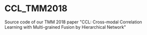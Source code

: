 # CCL_TMM2018
Source code of our TMM 2018 paper "CCL: Cross-modal Correlation Learning with Multi-grained Fusion by Hierarchical Network"
